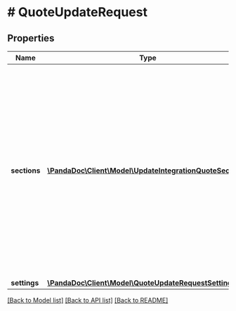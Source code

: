 # # QuoteUpdateRequest

## Properties

Name | Type | Description | Notes
------------ | ------------- | ------------- | -------------
**sections** | [**\PandaDoc\Client\Model\UpdateIntegrationQuoteSection[]**](UpdateIntegrationQuoteSection.md) | Quote sections - this property overrides existing sections in the specified order. If you want to change only one section, you must still pass other sections IDs. Otherwise these sections will be removed. | [optional]
**settings** | [**\PandaDoc\Client\Model\QuoteUpdateRequestSettings1**](QuoteUpdateRequestSettings1.md) |  | [optional]

[[Back to Model list]](../../README.md#models) [[Back to API list]](../../README.md#endpoints) [[Back to README]](../../README.md)
